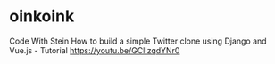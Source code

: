 # oinkoink

Code With Stein
How to build a simple Twitter clone using Django and Vue.js - Tutorial
https://youtu.be/GClIzqdYNr0
